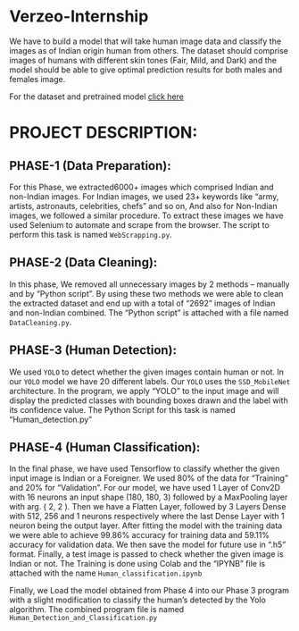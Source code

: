 # Verzeo-Internship
We have to build a model that will take human image data and classify the images as of Indian origin human from others. The dataset should comprise images of humans with different skin tones (Fair, Mild, and Dark) and the model should be able to give optimal prediction results for both males and females image.

For the dataset and pretrained model [click here]()

# PROJECT DESCRIPTION:

## PHASE-1 (Data Preparation):

For this Phase, we extracted6000+ images which comprised Indian and non-Indian images. For Indian images, we used 23+ keywords like “army, artists, astronauts, celebrities, chefs” and so on, And also for Non-Indian images, we followed a similar procedure. To extract these images we have used Selenium to automate and scrape from the browser. The script to perform this task is named `WebScrapping.py`.

## PHASE-2 (Data Cleaning):

In this phase, We removed all unnecessary images by 2 methods – manually and by “Python script”. By using these two methods we were able to clean the extracted dataset and end up with a total of “2692” images of Indian and non-Indian combined. The “Python script” is attached with a file named `DataCleaning.py`.

## PHASE-3 (Human Detection):

We used `YOLO` to detect whether the given images contain human or not. In our `YOLO` model we have 20 different labels. Our `YOLO` uses the `SSD_MobileNet` architecture.
In the program, we apply “YOLO” to the input image and will display the predicted classes with bounding boxes drawn and the label with its confidence value. The Python Script for this task is named “Human_detection.py”

## PHASE-4 (Human Classification):

In the final phase, we have used Tensorflow to classify whether the given input image is Indian or a Foreigner. We used 80% of the data for “Training” and 20% for “Validation”. For our model, we have used 1 Layer of Conv2D with 16 neurons an input shape (180, 180, 3) followed by a MaxPooling layer with arg. ( 2, 2 ). Then we have a Flatten Layer, followed by 3 Layers Dense with 512, 256 and 1 neurons respectively where the last Dense Layer with 1 neuron being the output layer. After fitting the model with the training data we were able to achieve 99.86% accuracy for training data and 59.11% accuracy for validation data. We then save the model for future use in “.h5” format. Finally, a test image is passed to check whether the given image is Indian or not. The Training is done using Colab and the “IPYNB” file is attached with the name `Human_classification.ipynb`

Finally, we Load the model obtained from Phase 4 into our Phase 3 program with a slight modification to classify the human’s detected by the Yolo algorithm. The combined program file is named `Human_Detection_and_Classification.py`
